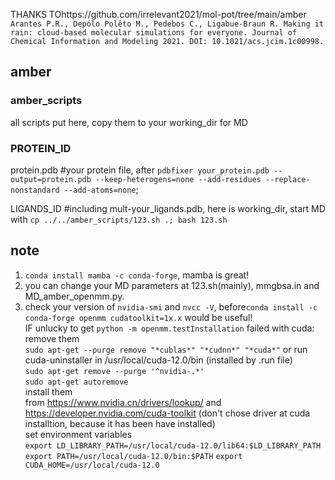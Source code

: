 THANKS TOhttps://github.com/irrelevant2021/mol-pot/tree/main/amber `Arantes P.R., Depólo Polêto M., Pedebos C., Ligabue-Braun R. Making it rain: cloud-based molecular simulations for everyone. Journal of Chemical Information and Modeling 2021. DOI: 10.1021/acs.jcim.1c00998.`

## amber  
### amber_scripts  
all scripts put here, copy them to your working_dir for MD
### PROTEIN_ID  
protein.pdb #your protein file, after `pdbfixer your_protein.pdb --output=protein.pdb --keep-heterogens=none --add-residues --replace-nonstandard --add-atoms=none`;  

LIGANDS_ID #including mult-your_ligands.pdb, here is working_dir, start MD with `cp ../../amber_scripts/123.sh .; bash 123.sh`  


## note  
1. `conda install mamba -c conda-forge`, mamba is great!  
2. you can change your MD parameters at 123.sh(mainly), mmgbsa.in and MD_amber_openmm.py.  
3. check your version of `nvidia-smi` and `nvcc -V`, before`conda install -c conda-forge openmm cudatoolkit=1x.x` would be useful!  
IF unlucky to get `python -m openmm.testInstallation` failed with cuda:  
remove them  
`sudo apt-get --purge remove "*cublas*" "*cudnn*" "*cuda*"` or run cuda-uninstaller in /usr/local/cuda-12.0/bin (installed by .run file)  
`sudo apt-get remove --purge '^nvidia-.*'`  
`sudo apt-get autoremove`  
install them  
from https://www.nvidia.cn/drivers/lookup/ and https://developer.nvidia.com/cuda-toolkit (don't chose driver at cuda installtion, because it has been have installed)  
set environment variables  
`export LD_LIBRARY_PATH=/usr/local/cuda-12.0/lib64:$LD_LIBRARY_PATH`
`export PATH=/usr/local/cuda-12.0/bin:$PATH`
`export CUDA_HOME=/usr/local/cuda-12.0`
